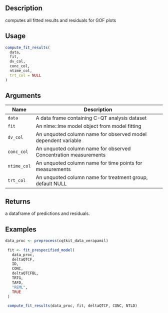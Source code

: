 ## Description

computes all fitted results and residuals for GOF plots

## Usage

```r
compute_fit_results(
  data,
  fit,
  dv_col,
  conc_col,
  ntime_col,
  trt_col = NULL
)
```

## Arguments

| Name | Description |
|------|-------------|
| `data` | A data frame containing C-QT analysis dataset |
| `fit` | An nlme::lme model object from model fitting |
| `dv_col` | An unquoted column name for observed model dependent variable |
| `conc_col` | An unquoted column name for observed Concentration measurements |
| `ntime_col` | An unquoted column name for time points for measurements |
| `trt_col` | An unquoted column name for treatment group, default NULL |

## Returns

a dataframe of predictions and residuals.

## Examples

```r
data_proc <- preprocess(cqtkit_data_verapamil)
 
 fit <- fit_prespecified_model(
   data_proc,
   deltaQTCF,
   ID,
   CONC,
   deltaQTCFBL,
   TRTG,
   TAFD,
   "REML",
   TRUE
 )
 
 compute_fit_results(data_proc, fit, deltaQTCF, CONC, NTLD)
```


